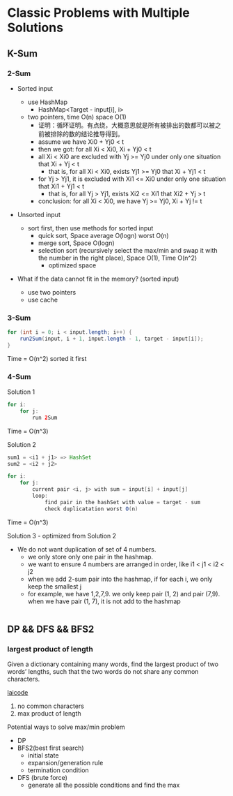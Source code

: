 <extoc></extoc>

# Classic Problems with Multiple Solutions

## K-Sum
### 2-Sum

- Sorted input
    - use HashMap
        - HashMap<Target - input[i], i>
    - two pointers, time O(n) space O(1)
        - 证明：循环证明。有点绕，大概意思就是所有被排出的数都可以被之前被排除的数的结论推导得到。
        - assume we have Xi0 + Yj0 < t
        - then we got: for all Xi < Xi0, Xi + Yj0 < t
        - all Xi < Xi0 are excluded with Yj >= Yj0 under only one situation that Xi + Yj < t
            - that is, for all Xi < Xi0, exists Yj1 >= Yj0 that Xi + Yj1 < t
        - for Yj > Yj1, it is excluded with Xi1 <= Xi0 under only one situation that Xi1 + Yj1 < t
            - that is, for all Yj > Yj1, exists Xi2 <= Xi1 that Xi2 + Yj > t
        - conclusion: for all Xi < Xi0, we have Yj >= Yj0, Xi + Yj != t
- Unsorted input
    - sort first, then use methods for sorted input
        - quick sort, Space average O(logn) worst O(n)
        - merge sort, Space O(logn)
        - selection sort (recursively select the max/min and swap it with the number in the right place), Space O(1), Time O(n^2)
            - optimized space
            
- What if the data cannot fit in the memory? (sorted input)
    - use two pointers
    - use cache

### 3-Sum

```java
for (int i = 0; i < input.length; i++) {
    run2Sum(input, i + 1, input.length - 1, target - input[i]);
}
```
Time = O(n^2) sorted it first

### 4-Sum

Solution 1

```java
for i:
    for j:
        run 2Sum
```
Time = O(n^3)

Solution 2

```java
sum1 = <i1 + j1> => HashSet
sum2 = <i2 + j2>

for i:
    for j:
        current pair <i, j> with sum = input[i] + input[j]
        loop: 
            find pair in the hashSet with value = target - sum
            check duplicatation worst O(n)
```
Time = O(n^3)

Solution 3 - optimized from Solution 2

- We do not want duplication of set of 4 numbers.
    - we only store only one pair in the hashmap.
    - we want to ensure 4 numbers are arranged in order, like i1 < j1 < i2 < j2
    - when we add 2-sum pair into the hashmap, if for each i, we only keep the smallest j
    - for example, we have 1,2,7,9. we only keep pair (1, 2) and pair (7,9). when we have pair (1, 7), it is not add to the hashmap
    
```java
```
## DP && DFS && BFS2

### largest product of length

Given a dictionary containing many words, find the largest product of two words’ lengths, such that the two words do not share any common characters.

[laicode](https://code.laioffer.com/ui/#/app/problem/191)

1. no common characters
2. max product of length

Potential ways to solve max/min problem

- DP
- BFS2(best first search)
    - initial state
    - expansion/generation rule
    - termination condition
- DFS (brute force)
    - generate all the possible conditions and find the max


    